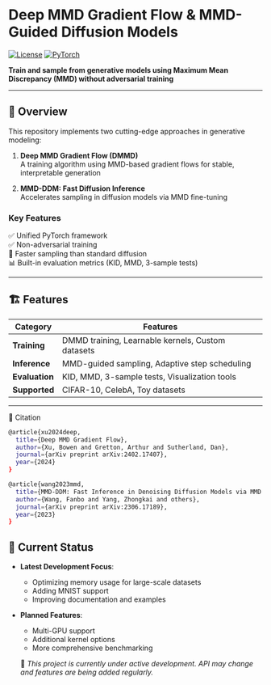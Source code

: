 # Deep MMD Gradient Flow & MMD-Guided Diffusion Models

[![License](https://img.shields.io/badge/License-Apache%202.0-blue.svg)](https://opensource.org/licenses/Apache-2.0)
[![PyTorch](https://img.shields.io/badge/PyTorch-%23EE4C2C.svg?logo=PyTorch&logoColor=white)](https://pytorch.org/)

**Train and sample from generative models using Maximum Mean Discrepancy (MMD) without adversarial training**

---

## 📌 Overview

This repository implements two cutting-edge approaches in generative modeling:

1. **Deep MMD Gradient Flow (DMMD)**  
   A training algorithm using MMD-based gradient flows for stable, interpretable generation 

2. **MMD-DDM: Fast Diffusion Inference**  
   Accelerates sampling in diffusion models via MMD fine-tuning 

### Key Features
✅ Unified PyTorch framework  
✅ Non-adversarial training  
🚀 Faster sampling than standard diffusion  
📊 Built-in evaluation metrics (KID, MMD, 3-sample tests)  

---

## 🏗️ Features

| Category       | Features |
|----------------|----------|
| **Training**   | DMMD training, Learnable kernels, Custom datasets |
| **Inference**  | MMD-guided sampling, Adaptive step scheduling |
| **Evaluation** | KID, MMD, 3-sample tests, Visualization tools |
| **Supported**  | CIFAR-10, CelebA, Toy datasets |

---

📜 Citation
```bash
@article{xu2024deep,
  title={Deep MMD Gradient Flow},
  author={Xu, Bowen and Gretton, Arthur and Sutherland, Dan},
  journal={arXiv preprint arXiv:2402.17407},
  year={2024}
}

@article{wang2023mmd,
  title={MMD-DDM: Fast Inference in Denoising Diffusion Models via MMD Finetuning},
  author={Wang, Fanbo and Yang, Zhongkai and others},
  journal={arXiv preprint arXiv:2306.17189},
  year={2023}
}
```

## 🚦 Current Status

- **Latest Development Focus**:
  - Optimizing memory usage for large-scale datasets
  - Adding MNIST support
  - Improving documentation and examples

- **Planned Features**:
  - Multi-GPU support
  - Additional kernel options
  - More comprehensive benchmarking
 
  🚧 *This project is currently under active development. API may change and features are being added regularly.*

